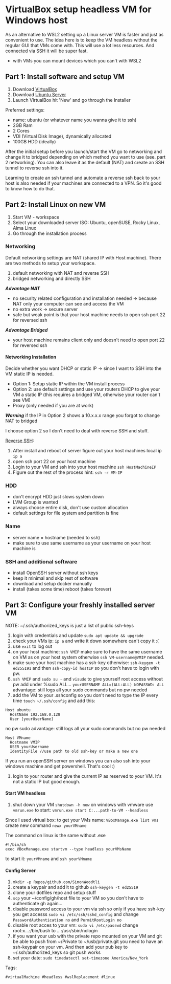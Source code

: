 # VirtualBox setup headless VM for Windows host

As an alternative to WSL2 setting up a Linux server VM is faster and just as 
convenient to use. The idea here is to keep the VM headless without the regular 
GUI that VMs come with. This will use a lot less resources. And connected via 
SSH it will be super fast.

* with VMs you can mount devices which you can't with WSL2

## Part 1: Install software and setup VM

1. Download [VirtualBox]
1. Download [Ubuntu Server]
1. Launch VirtualBox hit 'New' and go through the Installer

Preferred settings:

* name: ubuntu (or whatever name you wanna give it to ssh)
* 2GB Ram
* 2 Cores
* VDI (Virtual Disk Image), dynamically allocated
* 100GB HDD (ideally)

After the initial setup before you launch/start the VM go to networking and 
change it to bridged depending on which method you want to use 
(see. part 2 networking). You can also leave it as the default (NAT) and 
create an SSH tunnel to reverse ssh into it.

Learning to create an ssh tunnel and automate a reverse ssh back to your host
is also needed if your machines are connected to a VPN. So it's good to know
how to do that.

## Part 2: Install Linux on new VM

1. Start VM - workspace
1. Select your downloaded server ISO: Ubuntu, openSUSE, Rocky Linux, Alma Linux
1. Go through the installation process 

### Networking

Default networking settings are NAT (shared IP with Host machine). There are 
two methods to setup your workspace. 

1. default networking with NAT and reverse SSH
2. bridged networking and directly SSH

***Advantage NAT***

* no security related configuration and installation needed -> because NAT only
your computer can see and access the VM
* no extra work -> secure server
* safe but weak point is that your host machine needs to open ssh port 22 for 
reversed ssh

***Advantage Bridged***

* your host machine remains client only and doesn't need to open port 22 for 
reversed ssh

#### Networking Installation

Decide whether you want DHCP or static IP -> since I want to SSH into the VM
static IP is needed.
* Option 1: Setup static IP within the VM install process
* Option 2: use default settings and use your routers DHCP to give your VM a 
static IP (this requires a bridged VM, otherwise your router can't see VM)
* Proxy (only needed if you are at work)

***Warning*** if the IP in Option 2 shows a 10.x.x.x range you forgot to change 
NAT to bridged

I choose option 2 so I don't need to deal with reverse SSH and stuff.

[Reverse SSH]:

1. After install and reboot of server figure out your host machines local ip `ip a`
1. open ssh port 22 on your host machine
1. Login to your VM and ssh into your host machine `ssh HostMachineIP`
1. Figure out the rest of the process hint: `ssh -r VM-IP`

### HDD

* don't encrypt HDD just slows system down
* LVM Group is wanted
* always choose entire disk, don't use custom allocation
* default settings for file system and partition is fine

### Name

* server name = hostname (needed to ssh)
* make sure to use same username as your username on your host machine is

### SSH and additional software

* install OpenSSH server without ssh keys
* keep it minimal and skip rest of software
* download and setup docker manually
* install (takes some time) reboot (takes forever)

## Part 3: Configure your freshly installed server VM

NOTE: ~/.ssh/authorized_keys is just a list of public ssh-keys

1. login with credentials and update `sudo apt update && upgrade`
1. check your VMs ip: `ip a` and write it down somewhere can't copy it :(
1. use `exit` to log out
1. on your host machine: `ssh VMIP` make sure to have the same username on VM 
as on your host system otherwise `ssh VM-username@VMIP` needed.
1. make sure your host machine has a ssh-key otherwise: `ssh-keygen -t ed255191`
and then `ssh-copy-id hostIP`  so you don't have to login with pw. 
1. `ssh VMIP` and `sudo su -` and `visudo` to give yourself root access without
pw add under %sudo ALL... `yourUSERNAME ALL=(ALL:ALL) NOPASSWD: ALL`
advantage: still logs all your sudo commands but no pw needed
1. add the VM to your .sshconfig so you don't need to type the IP every time
`touch ~/.ssh/config` and add this:

```
Host ubuntu
  HostName 192.168.0.128
  User [yourUserName]
```

no pw sudo advantage: still logs all your sudo commands but no pw needed

```
Host VMname
  Hostname VMIP
  USER yourUsername
  IdentityFile //use path to old ssh-key or make a new one
```

If you run an openSSH server on windows you can also ssh into your windows 
machine and get powershell. That's cool :)

1. login to your router and give the current IP as reserved to your VM. It's 
not a static IP but good enough.

#### Start VM headless

1. shut down your VM `shutdown -h now`
on windows with vmware use `vmrun.exe`
to start: `vmrun.exe start C:...path-to-VM --headless`

Since I used virtual box:
to get your VMs name: `VBoxManage.exe list vms`
create new command `newx yourVMname`

The command on linux is the same without .exe

```
#!/bin/sh
exec VBoxManage.exe startvm --type headless yourVMsName
```

to start it: `yourVMname` and `ssh yourVMname`

#### Config Server

1. `mkdir -p Repos/github.com/SimonWoodtli`
1. create a keypair and add it to github `ssh-keygen -t ed25519`
1. clone your dotfiles repo and setup stuff
1. `scp` your ~/config/gh/host file to your VM so you don't have to authenticate
gh again...
1. disable password access to your vm via ssh so only if you have ssh-key you
get accesss `sudo vi /etc/ssh/sshd_config` and change `PasswordAuthentication no`
and `PermitRootLogin no`
1. disable root acces to your vm: `sudo vi /etc/passwd` change root:x...:/bin/bash 
to ...:/usr/sbin/nologin
1. if you want your usb with the private repo mounted on your VM and git be able 
to push from ~/Private to ~/usb/private.git you need to have an ssh-keypair on 
your vm. And then add your pub key to ~/.ssh/authorized_keys so git push works
1. set your date: `sudo timedatectl set-timezone America/New_York`

[Reverse SSH]: <https://www.howtogeek.com/428413/what-is-reverse-ssh-tunneling-and-how-to-use-it/>
[VirtualBox]: <https://www.virtualbox.org/>
[Ubuntu Server]: <https://ubuntu.com/#download>

Tags:

    #virtualMachine #headless #wslReplacement #linux
